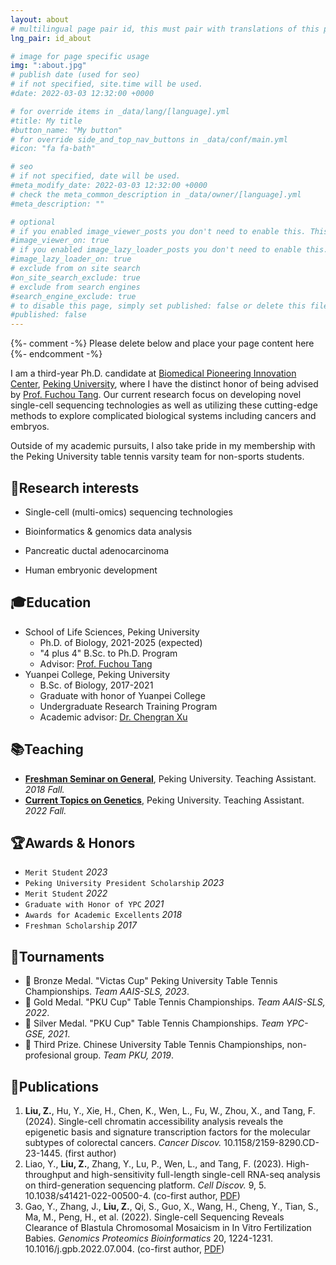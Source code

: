 ```yaml
---
layout: about
# multilingual page pair id, this must pair with translations of this page. (This name must be unique)
lng_pair: id_about

# image for page specific usage
img: ":about.jpg"
# publish date (used for seo)
# if not specified, site.time will be used.
#date: 2022-03-03 12:32:00 +0000

# for override items in _data/lang/[language].yml
#title: My title
#button_name: "My button"
# for override side_and_top_nav_buttons in _data/conf/main.yml
#icon: "fa fa-bath"

# seo
# if not specified, date will be used.
#meta_modify_date: 2022-03-03 12:32:00 +0000
# check the meta_common_description in _data/owner/[language].yml
#meta_description: ""

# optional
# if you enabled image_viewer_posts you don't need to enable this. This is only if image_viewer_posts = false
#image_viewer_on: true
# if you enabled image_lazy_loader_posts you don't need to enable this. This is only if image_lazy_loader_posts = false
#image_lazy_loader_on: true
# exclude from on site search
#on_site_search_exclude: true
# exclude from search engines
#search_engine_exclude: true
# to disable this page, simply set published: false or delete this file
#published: false
---
```


{%- comment -%} Please delete below and place your page content here {%- endcomment -%}

I am a third-year Ph.D. candidate at [Biomedical Pioneering Innovation Center](https://biopic.pku.edu.cn/en/), [Peking University](https://english.pku.edu.cn/), where I have the distinct honor of being advised by [Prof. Fuchou Tang](https://biopic.pku.edu.cn/en/researchteam/511476.htm). Our current research focus on developing novel single-cell sequencing technologies as well as utilizing these cutting-edge methods to explore complicated biological systems including cancers and embryos.

Outside of my academic pursuits, I also take pride in my membership with the Peking University table tennis varsity team for non-sports students.

## 🧬Research interests

- Single-cell (multi-omics) sequencing technologies

- Bioinformatics & genomics data analysis

- Pancreatic ductal adenocarcinoma

- Human embryonic development

## 🎓Education

- School of Life Sciences, Peking University
  - Ph.D. of Biology, 2021-2025 (expected)
  - "4 plus 4" B.Sc. to Ph.D. Program
  - Advisor: [Prof. Fuchou Tang](https://biopic.pku.edu.cn/en/researchteam/511476.htm)
- Yuanpei College, Peking University
  - B.Sc. of Biology, 2017-2021
  - Graduate with honor of Yuanpei College
  - Undergraduate Research Training Program
  - Academic advisor: [Dr. Chengran Xu](http://www.cls.edu.cn/english/PrincipalInvestigator/pi/index1962.shtml)

## 📚Teaching

- **[Freshman Seminar on General](http://www.dean.pku.edu.cn/service/web/courseDetail.php?flag=1&zxjhbh=BZ2223104631815_28304)**, Peking University. Teaching Assistant. *2018 Fall.*
- **[Current Topics on Genetics](http://www.dean.pku.edu.cn/service/web/courseDetail.php?flag=1&zxjhbh=BZ2223101132022_14350)**, Peking University. Teaching Assistant. *2022 Fall.*

## 🏆Awards & Honors

- `Merit Student` *2023*
- `Peking University President Scholarship` *2023*
- `Merit Student` *2022*
- `Graduate with Honor of YPC` *2021*
- `Awards for Academic Excellents` *2018*
- `Freshman Scholarship` *2017*

## 🏓Tournaments

- 🥉 Bronze Medal. "Victas Cup" Peking University Table Tennis Championships. *Team AAIS-SLS, 2023*.
- 🥇 Gold Medal. "PKU Cup" Table Tennis Championships. *Team AAIS-SLS, 2022*.
- 🥈 Silver Medal. "PKU Cup" Table Tennis Championships. *Team YPC-GSE, 2021*.
- 🥉 Third Prize. Chinese University Table Tennis Championships, non-profesional group. *Team PKU, 2019*.

## 📖Publications

1. **Liu, Z.**, Hu, Y., Xie, H., Chen, K., Wen, L., Fu, W., Zhou, X., and Tang, F. (2024). Single-cell chromatin accessibility analysis reveals the epigenetic basis and signature transcription factors for the molecular subtypes of colorectal cancers. *Cancer Discov.* 10.1158/2159-8290.CD-23-1445. (first author)
2. Liao, Y., **Liu, Z.**, Zhang, Y., Lu, P., Wen, L., and Tang, F. (2023). High-throughput and high-sensitivity full-length single-cell RNA-seq analysis on third-generation sequencing platform. *Cell Discov.* 9, 5. 10.1038/s41421-022-00500-4. (co-first author, [PDF](https://tc17-liuzhenyu.space/assets/publication/s41421-022-00500-4.pdf))
3. Gao, Y., Zhang, J., **Liu, Z.**, Qi, S., Guo, X., Wang, H., Cheng, Y., Tian, S., Ma, M., Peng, H., et al. (2022). Single-cell Sequencing Reveals Clearance of Blastula Chromosomal Mosaicism in In Vitro Fertilization Babies. *Genomics Proteomics Bioinformatics* 20, 1224-1231. 10.1016/j.gpb.2022.07.004. (co-first author, [PDF](https://tc17-liuzhenyu.space/assets/publication/1-s2.0-S1672022922000882-main.pdf))

